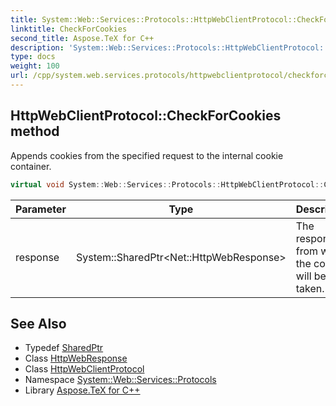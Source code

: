 ```yaml
---
title: System::Web::Services::Protocols::HttpWebClientProtocol::CheckForCookies method
linktitle: CheckForCookies
second_title: Aspose.TeX for C++
description: 'System::Web::Services::Protocols::HttpWebClientProtocol::CheckForCookies method. Appends cookies from the specified request to the internal cookie container in C++.'
type: docs
weight: 100
url: /cpp/system.web.services.protocols/httpwebclientprotocol/checkforcookies/
---
```

## HttpWebClientProtocol::CheckForCookies method


Appends cookies from the specified request to the internal cookie container.

```cpp
virtual void System::Web::Services::Protocols::HttpWebClientProtocol::CheckForCookies(System::SharedPtr<Net::HttpWebResponse> response)
```


| Parameter | Type | Description |
| --- | --- | --- |
| response | System::SharedPtr\<Net::HttpWebResponse\> | The response from which the cookies will be taken. |

## See Also

* Typedef [SharedPtr](../../../system/sharedptr/)
* Class [HttpWebResponse](../../../system.net/httpwebresponse/)
* Class [HttpWebClientProtocol](../)
* Namespace [System::Web::Services::Protocols](../../)
* Library [Aspose.TeX for C++](../../../)
